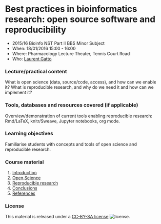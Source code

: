 # Best practices in bioinformatics research: open source software and reproducibility

* 2015/16 Bioinfo NST Part II BBS Minor Subject 
* When: 18/01/2016 15:00 - 16:00
* Where: Pharmacology Lecture Theater, Tennis Court Road
* Who: [Laurent Gatto](http://cpu.sysbiol.cam.ac.uk/)

### Lecture/practical content

What is open science (data, source/code, access), and how can we
enable it?  What is reproducible research, and why do we need it and
how can we implement it?

### Tools, databases and resources covered (if applicable)

Overview/demonstration of current tools enabling reproducible
research: Rmd/LaTeX, knitr/Sweave, Jupyter notebooks, org mode.

### Learning objectives

Familiarise students with concepts and tools of open science and
reproducible research. 

### Course material

1. [Introduction](01-intro.md)
2. [Open Science](02-open-science.md)
3. [Reproducible research](03-rr.md)
4. [Conclusions](04-ccl.md)
5. [References](05-refs.md)


### License

This material is released under a
[CC-BY-SA license](https://creativecommons.org/licenses/by-sa/4.0/)
![license](https://licensebuttons.net/l/by-sa/3.0/88x31.png).
